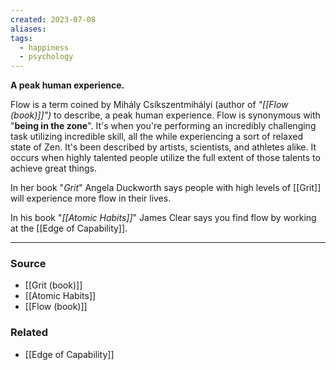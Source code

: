 ```yaml
---
created: 2023-07-08
aliases: 
tags:
  - happiness
  - psychology
---
```

**A peak human experience.**

Flow is a term coined by Mihály Csíkszentmihályi (author of *"[[Flow (book)]]")* to describe, a peak human experience. Flow is synonymous with "**being in the zone**". It's when you're performing an incredibly challenging task utilizing incredible skill, all the while experiencing a sort of relaxed state of Zen. It's been described by artists, scientists, and athletes alike. It occurs when highly talented people utilize the full extent of those talents to achieve great things.

In her book "*Grit*" Angela Duckworth says people with high levels of [[Grit]] will experience more flow in their lives.

In his book "*[[Atomic Habits]]*" James Clear says you find flow by working at the [[Edge of Capability]].  

---

### Source
- [[Grit (book)]]
- [[Atomic Habits]]
- [[Flow (book)]]

### Related
- [[Edge of Capability]]